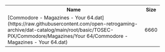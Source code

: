 <table>
<tr><th>Name</th><th>Size</th></tr>
<tr><td>[Commodore - Magazines - Your 64.dat](https://raw.githubusercontent.com/open-retrogaming-archive/dat-catalog/main/root/basic/TOSEC-PIX/Commodore/Magazines/Your 64/Commodore - Magazines - Your 64.dat)</td><td>6660</td></tr>
</table>
